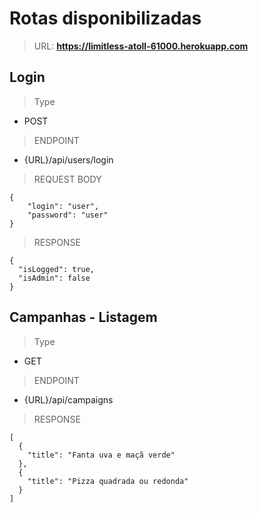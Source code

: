 # Rotas disponibilizadas

>URL: **https://limitless-atoll-61000.herokuapp.com**

## Login

>Type
- POST
>ENDPOINT 
- {URL}/api/users/login
>REQUEST BODY
```
{
	"login": "user",
	"password": "user"
}
```
>RESPONSE
```
{
  "isLogged": true,
  "isAdmin": false
}
```
## Campanhas - Listagem

>Type
- GET
>ENDPOINT 
- {URL}/api/campaigns
>RESPONSE
```
[
  {
    "title": "Fanta uva e maçã verde"
  },
  {
    "title": "Pizza quadrada ou redonda"
  }
]
```
